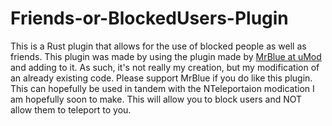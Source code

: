 # Friends-or-BlockedUsers-Plugin
This is a Rust plugin that allows for the use of blocked people as well as friends. This plugin was made by using the plugin made by [MrBlue at uMod](https://umod.org/plugins/friends) and adding to it. As such, it's not really my creation, but my modification of an already existing code. Please support MrBlue if you do like this plugin.
This can hopefully be used in tandem with the NTeleportaion modication I am hopefully soon to make. This will allow you to block users and NOT allow them to teleport to you. 
